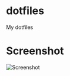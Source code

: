 # dotfiles
My dotfiles
# Screenshot
![Screenshot](https://user-images.githubusercontent.com/69085213/124826072-1750a800-df7d-11eb-886c-0f58117dd79c.png)
